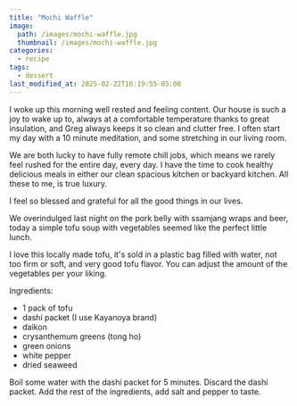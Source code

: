 ```yaml
---
title: "Mochi Waffle"
image: 
  path: /images/mochi-waffle.jpg
  thumbnail: /images/mochi-waffle.jpg
categories:
  - recipe
tags:
  - dessert
last_modified_at: 2025-02-22T16:19:55-05:00
---
```


I woke up this morning well rested and feeling content. Our house is such a joy to wake up to, always at a comfortable temperature thanks to great insulation, and Greg always keeps it so clean and clutter free. I often start my day with a 10 minute meditation, and some stretching in our living room.

We are both lucky to have fully remote chill jobs, which means we rarely feel rushed for the entire day, every day. I have the time to cook healthy delicious meals in either our clean spacious kitchen or backyard kitchen.  All these to me, is true luxury.

I feel so blessed and grateful for all the good things in our lives.

We overindulged last night on the pork belly with ssamjang wraps and beer, today a simple tofu soup with vegetables seemed like the perfect little lunch. 

I love this locally made tofu, it's sold in a plastic bag filled with water, not too firm or soft, and very good tofu flavor. You can adjust the amount of the vegetables per your liking.

Ingredients:
* 1 pack of tofu 
* dashi packet (I use Kayanoya brand)
* daikon
* crysanthemum greens (tong ho)
* green onions
* white pepper 
* dried seaweed 

Boil some water with the dashi packet for 5 minutes. Discard the dashi packet. Add the rest of the ingredients, add salt and pepper to taste. 

 

